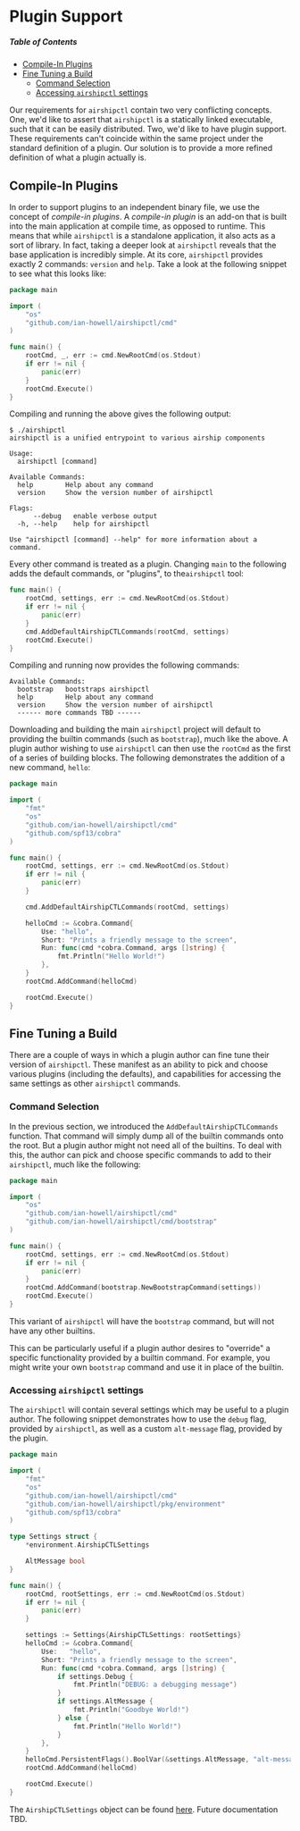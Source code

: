 # Plugin Support

##### Table of Contents
* [Compile-In Plugins](#compile-in)
* [Fine Tuning a Build](#fine-tuning)
  * [Command Selection](#command-selection)
  * [Accessing `airshipctl` settings](#settings)

Our requirements for `airshipctl` contain two very conflicting concepts. One,
we'd like to assert that `airshipctl` is a statically linked executable, such
that it can be easily distributed. Two, we'd like to have plugin support. These
requirements can't coincide within the same project under the standard
definition of a plugin. Our solution is to provide a more refined definition of
what a plugin actually is.

<a name="compile-in" />

## Compile-In Plugins

In order to support plugins to an independent binary file, we use the concept
of *compile-in plugins*. A *compile-in plugin* is an add-on that is built into
the main application at compile time, as opposed to runtime. This means that
while `airshipctl` is a standalone application, it also acts as a sort of
library.  In fact, taking a deeper look at `airshipctl` reveals that the base
application is incredibly simple. At its core, `airshipctl` provides exactly 2
commands: `version` and `help`. Take a look at the following snippet to see
what this looks like:

```go
package main

import (
	"os"
	"github.com/ian-howell/airshipctl/cmd"
)

func main() {
	rootCmd, _, err := cmd.NewRootCmd(os.Stdout)
	if err != nil {
		panic(err)
	}
	rootCmd.Execute()
}
```

Compiling and running the above gives the following output:

```
$ ./airshipctl
airshipctl is a unified entrypoint to various airship components

Usage:
  airshipctl [command]

Available Commands:
  help        Help about any command
  version     Show the version number of airshipctl

Flags:
      --debug   enable verbose output
  -h, --help    help for airshipctl

Use "airshipctl [command] --help" for more information about a command.
```

Every other command is treated as a plugin. Changing `main` to the following
adds the default commands, or "plugins", to the`airshipctl` tool:

```go
func main() {
	rootCmd, settings, err := cmd.NewRootCmd(os.Stdout)
	if err != nil {
		panic(err)
	}
	cmd.AddDefaultAirshipCTLCommands(rootCmd, settings)
	rootCmd.Execute()
}
```

Compiling and running now provides the following commands:

```
Available Commands:
  bootstrap   bootstraps airshipctl
  help        Help about any command
  version     Show the version number of airshipctl
  ------ more commands TBD ------
```

Downloading and building the main `airshipctl` project will default to
providing the builtin commands (such as `bootstrap`), much like the above. A
plugin author wishing to use `airshipctl` can then use the `rootCmd` as the
first of a series of building blocks. The following demonstrates the addition
of a new command, `hello`:

```go
package main

import (
	"fmt"
	"os"
	"github.com/ian-howell/airshipctl/cmd"
	"github.com/spf13/cobra"
)

func main() {
	rootCmd, settings, err := cmd.NewRootCmd(os.Stdout)
	if err != nil {
		panic(err)
	}

	cmd.AddDefaultAirshipCTLCommands(rootCmd, settings)

	helloCmd := &cobra.Command{
		Use: "hello",
		Short: "Prints a friendly message to the screen",
		Run: func(cmd *cobra.Command, args []string) {
			fmt.Println("Hello World!")
		},
	}
	rootCmd.AddCommand(helloCmd)

	rootCmd.Execute()
}
```

<a name="fine-tuning" />

## Fine Tuning a Build

There are a couple of ways in which a plugin author can fine tune their version
of `airshipctl`. These manifest as an ability to pick and choose various
plugins (including the defaults), and capabilities for accessing the same
settings as other `airshipctl` commands.

<a name="command-selection" />

### Command Selection

In the previous section, we introduced the `AddDefaultAirshipCTLCommands`
function. That command will simply dump all of the builtin commands onto the
root. But a plugin author might not need all of the builtins. To deal with
this, the author can pick and choose specific commands to add to their
`airshipctl`, much like the following:

```go
package main

import (
	"os"
	"github.com/ian-howell/airshipctl/cmd"
	"github.com/ian-howell/airshipctl/cmd/bootstrap"
)

func main() {
	rootCmd, settings, err := cmd.NewRootCmd(os.Stdout)
	if err != nil {
		panic(err)
	}
	rootCmd.AddCommand(bootstrap.NewBootstrapCommand(settings))
	rootCmd.Execute()
}
```

This variant of `airshipctl` will have the `bootstrap` command, but will not
have any other builtins.

This can be particularly useful if a plugin author desires to "override" a
specific functionality provided by a builtin command. For example, you might
write your own `bootstrap` command and use it in place of the builtin.

<a name="settings" />

### Accessing `airshipctl` settings

The `airshipctl` will contain several settings which may be useful to a plugin
author. The following snippet demonstrates how to use the `debug` flag,
provided by `airshipctl`, as well as a custom `alt-message` flag, provided by
the plugin.

```go
package main

import (
	"fmt"
	"os"
	"github.com/ian-howell/airshipctl/cmd"
	"github.com/ian-howell/airshipctl/pkg/environment"
	"github.com/spf13/cobra"
)

type Settings struct {
	*environment.AirshipCTLSettings

	AltMessage bool
}

func main() {
	rootCmd, rootSettings, err := cmd.NewRootCmd(os.Stdout)
	if err != nil {
		panic(err)
	}

	settings := Settings{AirshipCTLSettings: rootSettings}
	helloCmd := &cobra.Command{
		Use:   "hello",
		Short: "Prints a friendly message to the screen",
		Run: func(cmd *cobra.Command, args []string) {
			if settings.Debug {
				fmt.Println("DEBUG: a debugging message")
			}
			if settings.AltMessage {
				fmt.Println("Goodbye World!")
			} else {
				fmt.Println("Hello World!")
			}
		},
	}
	helloCmd.PersistentFlags().BoolVar(&settings.AltMessage, "alt-message", false, "display an alternate message")
	rootCmd.AddCommand(helloCmd)

	rootCmd.Execute()
}
```

The `AirshipCTLSettings` object can be found
[here](/pkg/environment/settings.go). Future documentation TBD.
